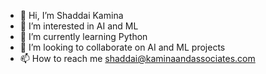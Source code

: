 - 👋 Hi, I’m Shaddai Kamina
- 👀 I’m interested in AI and ML
- 🌱 I’m currently learning Python 
- 💞️ I’m looking to collaborate on AI and ML projects
- 📫 How to reach me shaddai@kaminaandassociates.com

<!---
Shadykam/Shadykam is a ✨ special ✨ repository because its `README.md` (this file) appears on your GitHub profile.
You can click the Preview link to take a look at your changes.
--->
